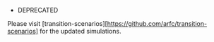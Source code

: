 * DEPRECATED

Please visit [transition-scenarios][https://github.com/arfc/transition-scenarios] for the updated simulations.
